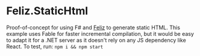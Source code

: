 # Feliz.StaticHtml

Proof-of-concept for using F# and [Feliz](https://zaid-ajaj.github.io/Feliz/) to generate static HTML. This example uses Fable for faster incremental compilation, but it would be easy to adapt it for a .NET server as it doesn't rely on any JS dependency like React. To test, run: `npm i && npm start`